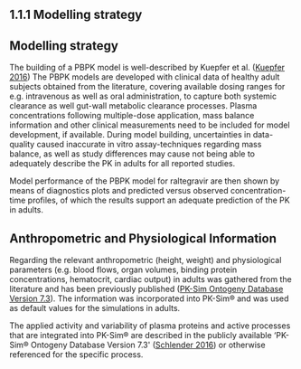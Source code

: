 ## 1.1.1 Modelling strategy
## Modelling strategy

The building of a PBPK model is well-described by Kuepfer et al. ([Kuepfer 2016](../input/references.md)) The PBPK models are developed with clinical data of healthy adult subjects obtained from the literature, covering available dosing ranges for e.g. intravenous as well as oral administration, to capture both systemic clearance as well gut-wall metabolic clearance processes. Plasma concentrations following multiple-dose application, mass balance information and other clinical measurements need to be included for model development, if available. During model building, uncertainties in data-quality caused inaccurate in vitro assay-techniques regarding mass balance, as well as study differences may cause not being able to adequately describe the PK in adults for all reported studies. 

Model performance of the PBPK model for raltegravir are then shown by means of diagnostics plots and predicted versus observed concentration-time profiles, of which the results support an adequate prediction of the PK in adults.

## Anthropometric and Physiological Information 

Regarding the relevant anthropometric (height, weight) and physiological parameters (e.g. blood flows, organ volumes, binding protein concentrations, hematocrit, cardiac output) in adults was gathered from the literature and has been previously published ([PK-Sim Ontogeny Database Version 7.3](../input/references.md)). The information was incorporated into PK-Sim® and was used as default values for the simulations in adults.

The  applied activity and variability of plasma proteins and active processes that are integrated into PK-Sim® are described in the publicly available ‘PK-Sim® Ontogeny Database Version 7.3' ([Schlender 2016](../input/references.md)) or otherwise referenced for the specific process.


